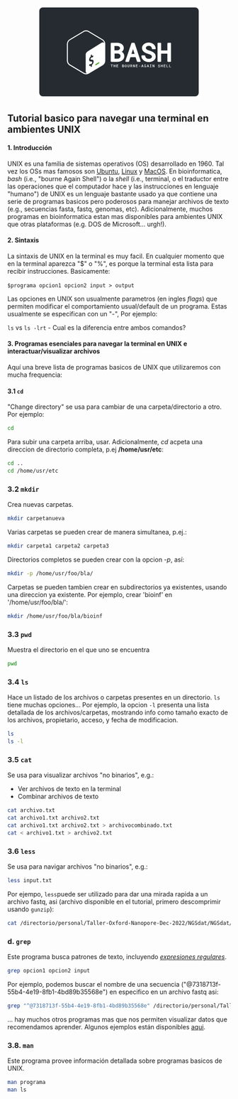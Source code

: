 <p align="center">
  <img src="https://github.com/siriusb-nox/Taller-Oxford-Nanopore-Dec-2022/blob/main/IMG/bash_logo_bashlogo.com.png" alt="bash logo from bash webpage"/>
</p>
  
## Tutorial basico para navegar una terminal en ambientes UNIX

#### 1. Introducción
UNIX es una familia de sistemas operativos (OS) desarrollado en 1960. Tal vez los OSs mas famosos son [Ubuntu](https://ubuntu.com/), [Linux](https://www.linux.org/) y [MacOS](https://www.apple.com/uk/macos/ventura/). En bioinformatica, _bash_ (i.e., "bourne Again Shell") o la _shell_ (i.e., terminal, o el traductor entre las operaciones que el computador hace y las instrucciones en lenguaje "humano") de UNIX es un lenguaje bastante usado ya que contiene una serie de programas basicos pero poderosos para manejar archivos de texto (e.g., secuencias fasta, fastq, genomas, etc). Adicionalmente, muchos programas en bioinformatica estan mas disponibles para ambientes UNIX que otras plataformas (e.g. DOS de Microsoft... urgh!). 

#### 2. Sintaxis
La sintaxis de UNIX en la terminal es muy facil. En cualquier momento que en la terminal aparezca "$" o "%", es porque la terminal esta lista para recibir instrucciones.  Basicamente:

`$programa opcion1 opcion2 input > output`

Las opciones en UNIX son usualmente parametros (en ingles _flags_) que permiten modificar el comportamiento usual/default  de un programa. Estas usualmente se especifican con un "-", Por ejemplo: 

`ls` vs `ls -lrt` - Cual es la diferencia entre ambos comandos?

#### 3. Programas esenciales para navegar la terminal en UNIX e interactuar/visualizar archivos
Aquí una breve lista de programas basicos de UNIX que utilizaremos con mucha frequencia:

#### 3.1 `cd`
"Change directory" se usa para cambiar de una carpeta/directorio a otro. Por ejemplo:

```bash
cd
```
Para subir una carpeta arriba, usar. Adicionalmente, _cd_ acpeta una direccion de directorio completa, p.ej **/home/usr/etc**:

```bash
cd ..
cd /home/usr/etc
```

### 3.2 `mkdir`
Crea nuevas carpetas.  

```bash
mkdir carpetanueva
```
Varias carpetas se pueden crear de manera simultanea, p.ej.:
```bash
mkdir carpeta1 carpeta2 carpeta3
```
Directorios completos se pueden crear con la opcion _-p_, así:
```bash 
mkdir -p /home/usr/foo/bla/
```
Carpetas se pueden tambien crear en subdirectorios ya existentes, usando una direccion ya existente. Por ejemplo, crear 'bioinf' en '/home/usr/foo/bla/':

```bash 
mkdir /home/usr/foo/bla/bioinf
```

### 3.3 `pwd`
Muestra el directorio en el que uno se encuentra
```bash
pwd
```

### 3.4 `ls`
Hace un listado de los archivos o carpetas presentes en un directorio. `ls` tiene muchas opciones... Por ejemplo, la opcion `-l` presenta una lista detallada de los archivos/carpetas, mostrando info como tamaño exacto de los archivos, propietario, acceso, y fecha de modificacion.

```bash
ls
ls -l
```

### 3.5 `cat`
Se usa para visualizar archivos "no binarios", e.g.: 
* Ver archivos de texto en la terminal
* Combinar archivos de texto  
 
```bash
cat archivo.txt
cat archivo1.txt archivo2.txt
cat archivo1.txt archivo2.txt > archivocombinado.txt
cat < archivo1.txt > archivo2.txt
```

### 3.6 `less`
Se usa para navigar archivos "no binarios", e.g.: 

```bash
less input.txt
```
Por ejempo, `less`puede ser utilizado para dar una mirada rapida a un archivo fastq, asi (archivo disponible en el tutorial, primero descomprimir usando `gunzip`):

```bash
cat /directorio/personal/Taller-Oxford-Nanopore-Dec-2022/NGSdat/NGSdat/Cinchona_PAD61320_sizeSelect_1Kseq_99.fastq
```

### d. `grep`
Este programa busca patrones de texto, incluyendo [_expresiones regulares_](https://sospedia.net/el-shell-bash-de-gnulinux-4-expresiones-regulares/). 

```bash
grep opcion1 opcion2 input
```

Por ejemplo, podemos buscar el nombre de una secuencia ("@7318713f-55b4-4e19-8fb1-4bd89b35568e") en especifico en un archivo fastq asi: 

```bash
grep "^@7318713f-55b4-4e19-8fb1-4bd89b35568e" /directorio/personal/Taller-Oxford-Nanopore-Dec-2022/NGSdat/NGSdat/Cinchona_PAD61320_sizeSelect_1Kseq_99.fastq
```

... hay muchos otros programas mas que nos permiten visualizar datos que recomendamos aprender. Algunos ejemplos están disponibles [aqui](https://www.biostars.org/p/17680/).

### 3.8. `man`
Este programa provee información detallada sobre programas basicos de UNIX.

```bash
man programa
man ls
```
